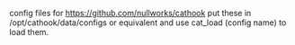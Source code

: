 config files for https://github.com/nullworks/cathook
put these in /opt/cathook/data/configs or equivalent and use cat_load (config name) to load them.
